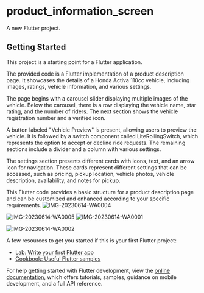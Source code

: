 # product_information_screen

A new Flutter project.

## Getting Started

This project is a starting point for a Flutter application.

The provided code is a Flutter implementation of a product description page. It showcases the details of a Honda Activa 110cc vehicle, including images, ratings, vehicle information, and various settings. 

The page begins with a carousel slider displaying multiple images of the vehicle. Below the carousel, there is a row displaying the vehicle name, star rating, and the number of riders. The next section shows the vehicle registration number and a verified icon.

A button labeled "Vehicle Preview" is present, allowing users to preview the vehicle. It is followed by a switch component called LiteRollingSwitch, which represents the option to accept or decline ride requests. The remaining sections include a divider and a column with various settings.

The settings section presents different cards with icons, text, and an arrow icon for navigation. These cards represent different settings that can be accessed, such as pricing, pickup location, vehicle photos, vehicle description, availability, and notes for pickup.

This Flutter code provides a basic structure for a product description page and can be customized and enhanced according to your specific requirements.
![IMG-20230614-WA0004](https://github.com/PriyanGoel/Prod_des/assets/77436378/0b6c8bd2-a759-41f6-b750-0a6eef4e0933)

![IMG-20230614-WA0005](https://github.com/PriyanGoel/Prod_des/assets/77436378/596a5ca1-9a46-4af7-b9bb-bb5cbe68d58b)
![IMG-20230614-WA0001](https://github.com/PriyanGoel/Prod_des/assets/77436378/e57976ea-9b52-4dc7-bba2-2f84870a9e4b)

![IMG-20230614-WA0002](https://github.com/PriyanGoel/Prod_des/assets/77436378/662d49e0-bf3c-4835-8f41-ce2a7f7bc481)


A few resources to get you started if this is your first Flutter project:

- [Lab: Write your first Flutter app](https://docs.flutter.dev/get-started/codelab)
- [Cookbook: Useful Flutter samples](https://docs.flutter.dev/cookbook)

For help getting started with Flutter development, view the
[online documentation](https://docs.flutter.dev/), which offers tutorials,
samples, guidance on mobile development, and a full API reference.

